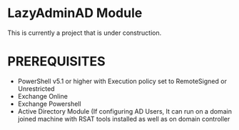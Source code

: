 # LazyAdminAD Module
This is currently a project that is under construction.

# PREREQUISITES
* PowerShell v5.1 or higher with Execution policy set to RemoteSigned or Unrestricted
* Exchange Online 
* Exchange Powershell
* Active Directory Module (If configuring AD Users, It can run on a domain joined machine with RSAT tools installed as well as on domain controller
